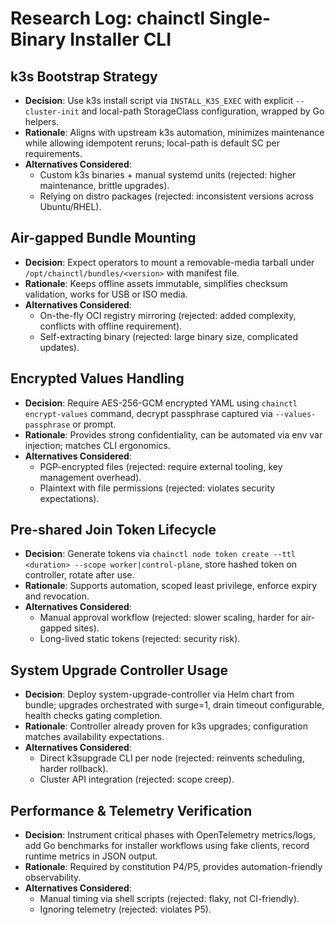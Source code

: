 # Research Log: chainctl Single-Binary Installer CLI

## k3s Bootstrap Strategy
- **Decision**: Use k3s install script via `INSTALL_K3S_EXEC` with explicit `--cluster-init` and local-path StorageClass configuration, wrapped by Go helpers.
- **Rationale**: Aligns with upstream k3s automation, minimizes maintenance while allowing idempotent reruns; local-path is default SC per requirements.
- **Alternatives Considered**:
  - Custom k3s binaries + manual systemd units (rejected: higher maintenance, brittle upgrades).
  - Relying on distro packages (rejected: inconsistent versions across Ubuntu/RHEL).

## Air-gapped Bundle Mounting
- **Decision**: Expect operators to mount a removable-media tarball under `/opt/chainctl/bundles/<version>` with manifest file.
- **Rationale**: Keeps offline assets immutable, simplifies checksum validation, works for USB or ISO media.
- **Alternatives Considered**:
  - On-the-fly OCI registry mirroring (rejected: added complexity, conflicts with offline requirement).
  - Self-extracting binary (rejected: large binary size, complicated updates).

## Encrypted Values Handling
- **Decision**: Require AES-256-GCM encrypted YAML using `chainctl encrypt-values` command, decrypt passphrase captured via `--values-passphrase` or prompt.
- **Rationale**: Provides strong confidentiality, can be automated via env var injection; matches CLI ergonomics.
- **Alternatives Considered**:
  - PGP-encrypted files (rejected: require external tooling, key management overhead).
  - Plaintext with file permissions (rejected: violates security expectations).

## Pre-shared Join Token Lifecycle
- **Decision**: Generate tokens via `chainctl node token create --ttl <duration> --scope worker|control-plane`, store hashed token on controller, rotate after use.
- **Rationale**: Supports automation, scoped least privilege, enforce expiry and revocation.
- **Alternatives Considered**:
  - Manual approval workflow (rejected: slower scaling, harder for air-gapped sites).
  - Long-lived static tokens (rejected: security risk).

## System Upgrade Controller Usage
- **Decision**: Deploy system-upgrade-controller via Helm chart from bundle; upgrades orchestrated with surge=1, drain timeout configurable, health checks gating completion.
- **Rationale**: Controller already proven for k3s upgrades; configuration matches availability expectations.
- **Alternatives Considered**:
  - Direct k3supgrade CLI per node (rejected: reinvents scheduling, harder rollback).
  - Cluster API integration (rejected: scope creep).

## Performance & Telemetry Verification
- **Decision**: Instrument critical phases with OpenTelemetry metrics/logs, add Go benchmarks for installer workflows using fake clients, record runtime metrics in JSON output.
- **Rationale**: Required by constitution P4/P5, provides automation-friendly observability.
- **Alternatives Considered**:
  - Manual timing via shell scripts (rejected: flaky, not CI-friendly).
  - Ignoring telemetry (rejected: violates P5).

